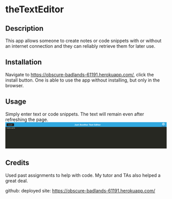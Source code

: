 # theTextEditor

## Description

This app allows someone to create notes or code snippets with or without an internet connection
and they can reliably retrieve them for later use.

## Installation

Navigate to https://obscure-badlands-61191.herokuapp.com/, click the install button. One is able to use the app without installing, but only in the browser. 

## Usage

Simply enter text or code snippets. The text will remain even after refreshing the page. 
![screenshot](./assets/images/screenshot.png)

## Credits

Used past assignments to help with code. My tutor and TAs also helped a great deal. 

github: 
deployed site: https://obscure-badlands-61191.herokuapp.com/ 